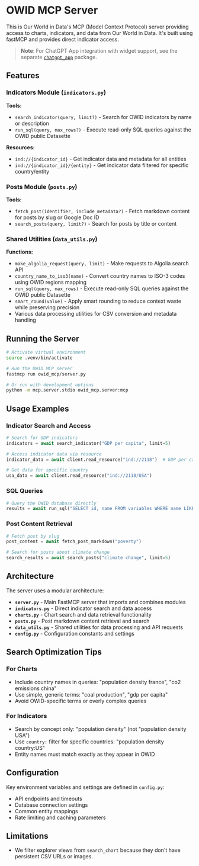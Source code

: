 # OWID MCP Server

This is Our World in Data's MCP (Model Context Protocol) server providing access to charts, indicators, and data from Our World in Data. It's built using fastMCP and provides direct indicator access.

> **Note**: For ChatGPT App integration with widget support, see the separate [`chatgpt_app`](../chatgpt_app/) package.

## Features

### Indicators Module (`indicators.py`)

**Tools:**
- `search_indicator(query, limit?)` - Search for OWID indicators by name or description
- `run_sql(query, max_rows?)` - Execute read-only SQL queries against the OWID public Datasette

**Resources:**
- `ind://{indicator_id}` - Get indicator data and metadata for all entities
- `ind://{indicator_id}/{entity}` - Get indicator data filtered for specific country/entity

### Posts Module (`posts.py`)

**Tools:**
- `fetch_post(identifier, include_metadata?)` - Fetch markdown content for posts by slug or Google Doc ID
- `search_posts(query, limit?)` - Search for posts by title or content

### Shared Utilities (`data_utils.py`)

**Functions:**
- `make_algolia_request(query, limit)` - Make requests to Algolia search API
- `country_name_to_iso3(name)` - Convert country names to ISO-3 codes using OWID regions mapping
- `run_sql(query, max_rows)` - Execute read-only SQL queries against the OWID public Datasette
- `smart_round(value)` - Apply smart rounding to reduce context waste while preserving precision
- Various data processing utilities for CSV conversion and metadata handling

## Running the Server

```bash
# Activate virtual environment
source .venv/bin/activate

# Run the OWID MCP server
fastmcp run owid_mcp/server.py

# Or run with development options
python -m mcp.server.stdio owid_mcp.server:mcp
```

## Usage Examples

### Indicator Search and Access
```python
# Search for GDP indicators
indicators = await search_indicator("GDP per capita", limit=5)

# Access indicator data via resource
indicator_data = await client.read_resource("ind://2118")  # GDP per capita

# Get data for specific country
usa_data = await client.read_resource("ind://2118/USA")
```

### SQL Queries
```python
# Query the OWID database directly
results = await run_sql("SELECT id, name FROM variables WHERE name LIKE '%population%' LIMIT 10")
```

### Post Content Retrieval
```python
# Fetch post by slug
post_content = await fetch_post_markdown("poverty")

# Search for posts about climate change
search_results = await search_posts("climate change", limit=5)
```

## Architecture

The server uses a modular architecture:

- **`server.py`** - Main FastMCP server that imports and combines modules
- **`indicators.py`** - Direct indicator search and data access
- **`charts.py`** - Chart search and data retrieval functionality
- **`posts.py`** - Post markdown content retrieval and search
- **`data_utils.py`** - Shared utilities for data processing and API requests
- **`config.py`** - Configuration constants and settings

## Search Optimization Tips

### For Charts
- Include country names in queries: "population density france", "co2 emissions china"
- Use simple, generic terms: "coal production", "gdp per capita"
- Avoid OWID-specific terms or overly complex queries

### For Indicators
- Search by concept only: "population density" (not "population density USA")
- Use `country:` filter for specific countries: "population density country:US"
- Entity names must match exactly as they appear in OWID

## Configuration

Key environment variables and settings are defined in `config.py`:
- API endpoints and timeouts
- Database connection settings
- Common entity mappings
- Rate limiting and caching parameters

## Limitations

- We filter explorer views from `search_chart` because they don't have persistent CSV URLs or images.
